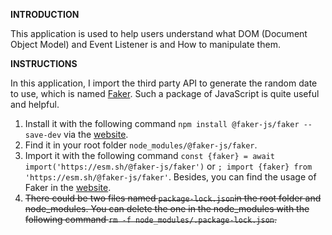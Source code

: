 **INTRODUCTION**

This application is used to help users understand what DOM (Document Object Model) and Event Listener is and How to
manipulate them.

**INSTRUCTIONS**

In this application, I import the third party API to generate the random date to use, which is
named [Faker](https://fakerjs.dev/). Such a package of JavaScript is quite useful and helpful.

1. Install it with the
   following command `npm install @faker-js/faker --save-dev` via the [website](https://fakerjs.dev/guide/).
2. Find it in your root folder `node_modules/@faker-js/faker`.
3. Import it with the following command `const {faker} = await import('https://esm.sh/@faker-js/faker')` or `;
import {faker} from 'https://esm.sh/@faker-js/faker'`. Besides, you can find the usage of Faker in
   the [website](https://fakerjs.dev/guide/usage.html).
4. ~~There could be two files named `package-lock.json`in the root folder and node_modules. You can delete the one in
   the
   node_modules with the following command `rm -f node_modules/.package-lock.json`.~~  
